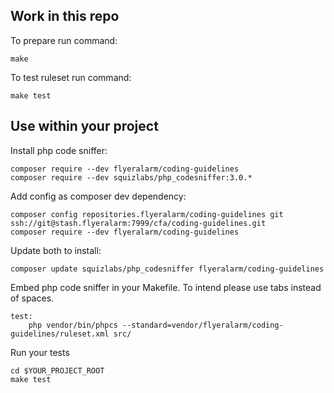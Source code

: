 Work in this repo
-----------------
To prepare run command:
```
make
```

To test ruleset run command:
```
make test
```

Use within your project
------------------------
Install php code sniffer:
```
composer require --dev flyeralarm/coding-guidelines
composer require --dev squizlabs/php_codesniffer:3.0.*
```

Add config as composer dev dependency:
```
composer config repositories.flyeralarm/coding-guidelines git ssh://git@stash.flyeralarm:7999/cfa/coding-guidelines.git
composer require --dev flyeralarm/coding-guidelines
```

Update both to install:
```
composer update squizlabs/php_codesniffer flyeralarm/coding-guidelines
```

Embed php code sniffer in your Makefile. To intend please use tabs instead of spaces. 
```
test:
	php vendor/bin/phpcs --standard=vendor/flyeralarm/coding-guidelines/ruleset.xml src/
```

Run your tests
```
cd $YOUR_PROJECT_ROOT
make test
```
